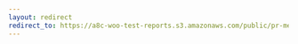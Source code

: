 ```yaml
---
layout: redirect
redirect_to: https://a8c-woo-test-reports.s3.amazonaws.com/public/pr-merge/45616/api/index.html
---
```

